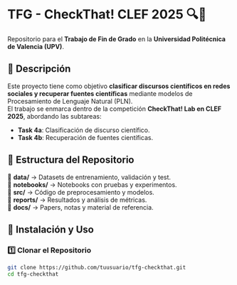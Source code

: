 # TFG - CheckThat! CLEF 2025 🔍🧠  
Repositorio para el **Trabajo de Fin de Grado** en la **Universidad Politécnica de Valencia (UPV)**.  

## 📌 Descripción  
Este proyecto tiene como objetivo **clasificar discursos científicos en redes sociales y recuperar fuentes científicas** mediante modelos de Procesamiento de Lenguaje Natural (PLN).  
El trabajo se enmarca dentro de la competición **CheckThat! Lab en CLEF 2025**, abordando las subtareas:  
- **Task 4a**: Clasificación de discurso científico.  
- **Task 4b**: Recuperación de fuentes científicas.  

## 📂 Estructura del Repositorio  
📂 **data/** → Datasets de entrenamiento, validación y test.  
📂 **notebooks/** → Notebooks con pruebas y experimentos.  
📂 **src/** → Código de preprocesamiento y modelos.  
📂 **reports/** → Resultados y análisis de métricas.  
📂 **docs/** → Papers, notas y material de referencia.  

## 🚀 Instalación y Uso  
### **1️⃣ Clonar el Repositorio**  
```bash
git clone https://github.com/tuusuario/tfg-checkthat.git
cd tfg-checkthat
